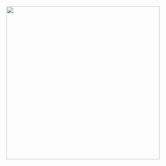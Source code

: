  <img src="https://github.com/PartiallyOrderedMagic/PartiallyOrderedMagic.github.io/raw/master/test/test.svg" Width="400" />
